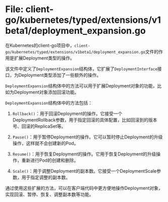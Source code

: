 # File: client-go/kubernetes/typed/extensions/v1beta1/deployment_expansion.go

在Kubernetes的client-go项目中，`client-go/kubernetes/typed/extensions/v1beta1/deployment_expansion.go`文件的作用是扩展Deployment类型的操作。

该文件中定义了`DeploymentExpansion`结构体，它扩展了`DeploymentInterface`接口，为Deployment类型添加了一些额外的操作。

`DeploymentExpansion`结构体中的方法可以用于扩展Deployment对象的功能，比如为Deployment对象添加回滚功能。

`DeploymentExpansion`结构体中的方法包括：

1. `Rollback()`：用于回滚Deployment的操作。它接受一个DeploymentRollback参数，用于指定回滚的具体配置，比如回滚到的版本号、回滚的ReplicaSet等。

2. `Pause()`：用于暂停Deployment的操作。它可以暂时停止Deployment的升级操作，这样就不会创建新的Pod。

3. `Resume()`：用于恢复Deployment的操作。它用于恢复Deployment的升级操作，重新进行Pod的创建和删除。

4. `Scale()`：用于调整Deployment的副本数。它接受一个DeploymentScale参数，用于指定调整的副本数。

通过使用这些扩展的方法，可以在客户端代码中更方便地操作Deployment对象，实现回滚、暂停、恢复、调整副本数等功能。

